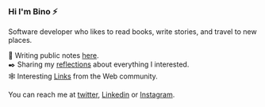 ### Hi I'm Bino ⚡

Software developer who likes to read books, write stories, and travel to new places.

📝 Writing public notes [here](https://binovarghese.com/blog/).  
✒️ Sharing my [reflections](https://binovarghese.com/desk/) about everything I interested.  
🕸️ Interesting [Links](https://binovarghese.com/collections/) from the Web community.  

You can reach me at [twitter](https://twitter.com/binovarghese_), [Linkedin](https://www.linkedin.com/in/binovarghese-/) or [Instagram](https://www.instagram.com/binovarghese_/).
